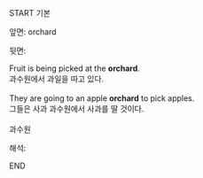 START
기본

앞면:
orchard


뒷면:
<div>Fruit is being picked at the <strong>orchard</strong>. </div><div><div>과수원에서 과일을 따고 있다.</div></div><div><br></div><div><div>They are going to an apple <strong>orchard</strong> to pick apples. </div><div><div>그들은 사과 과수원에서 사과를 딸 것이다.</div></div></div><div><br></div><div>과수원</div>


해석:

END